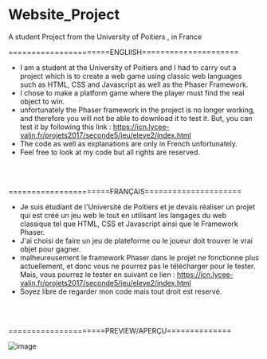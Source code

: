 # Website_Project
A student Project from the University of Poitiers , in France

======================ENGLIISH=====================
* I am a student at the University of Poitiers and I had to carry out a project which is to create a web game using classic web languages ​​such as HTML, CSS and Javascript as well as the Phaser Framework.
* I chose to make a platform game where the player must find the real object to win.
* unfortunately the Phaser framework in the project is no longer working, and therefore you will not be able to download it to test it. But, you can test it by following this link :  https://icn.lycee-valin.fr/projets2017/seconde5/jeu/eleve2/index.html
* The code as well as explanations are only in French unfortunately.
* Feel free to look at my code but all rights are reserved. 
<title> [ ///////  Have fun ;) ///////] </title>
<br></br>

======================FRANÇAIS=====================
* Je suis étudiant de l'Université de Poitiers et je devais réaliser un projet qui est créé un jeu web  le tout en utilisant les langages du web classique tel que HTML, CSS et Javascript ainsi que le Framework Phaser.
* J'ai choisi de faire un jeu de plateforme ou le joueur doit trouver le vrai objet pour gagner.
* malheureusement le framework Phaser dans le projet ne fonctionne plus actuellement, et donc vous ne pourrez pas le télécharger pour le tester. Mais, vous pourrez le tester en suivant ce lien :  https://icn.lycee-valin.fr/projets2017/seconde5/jeu/eleve2/index.html
* Soyez libre de regarder mon code mais tout droit est reservé. 
<title>  [ /////// Amusez-vous bien ;) ///////] </title>
<br></br>

=====================PREVIEW/APERÇU==============

![image](https://user-images.githubusercontent.com/115185120/211173411-fc65fdbb-5235-4266-80c4-0e8f8bb6dbf4.png)
